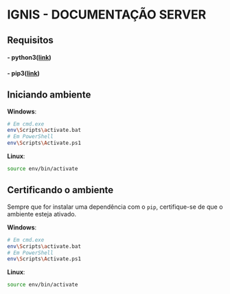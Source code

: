 # IGNIS - DOCUMENTAÇÃO SERVER

## Requisitos

#### - python3(<a href="https://www.python.org/">link</a>)

#### - pip3(<a href="https://www.activestate.com/resources/quick-reads/how-to-install-and-use-pip3">link</a>)

## Iniciando ambiente

**Windows**:

```bash
# Em cmd.exe
env\Scripts\activate.bat
# Em PowerShell
env\Scripts\Activate.ps1
```

**Linux**:

```bash
source env/bin/activate
```

## Certificando o ambiente

Sempre que for instalar uma dependência com o `pip`, certifique-se de que o ambiente esteja ativado.

**Windows**:

```bash
# Em cmd.exe
env\Scripts\activate.bat
# Em PowerShell
env\Scripts\Activate.ps1
```

**Linux**:

```bash
source env/bin/activate
```
